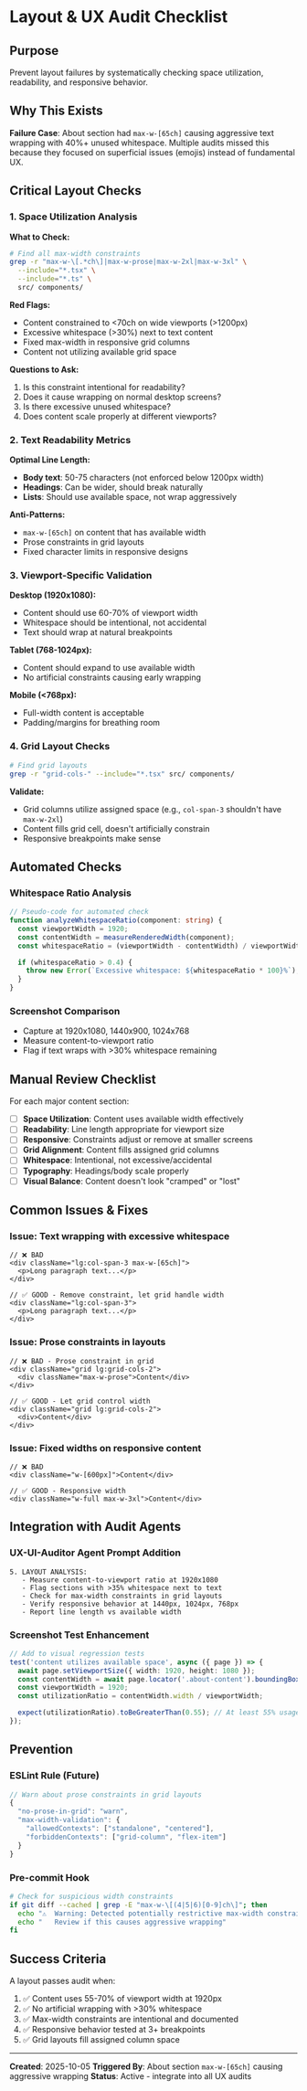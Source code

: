 # Layout & UX Audit Checklist

## Purpose
Prevent layout failures by systematically checking space utilization, readability, and responsive behavior.

## Why This Exists
**Failure Case**: About section had `max-w-[65ch]` causing aggressive text wrapping with 40%+ unused whitespace. Multiple audits missed this because they focused on superficial issues (emojis) instead of fundamental UX.

## Critical Layout Checks

### 1. Space Utilization Analysis

**What to Check:**
```bash
# Find all max-width constraints
grep -r "max-w-\[.*ch\]|max-w-prose|max-w-2xl|max-w-3xl" \
  --include="*.tsx" \
  --include="*.ts" \
  src/ components/
```

**Red Flags:**
- Content constrained to <70ch on wide viewports (>1200px)
- Excessive whitespace (>30%) next to text content
- Fixed max-width in responsive grid columns
- Content not utilizing available grid space

**Questions to Ask:**
1. Is this constraint intentional for readability?
2. Does it cause wrapping on normal desktop screens?
3. Is there excessive unused whitespace?
4. Does content scale properly at different viewports?

### 2. Text Readability Metrics

**Optimal Line Length:**
- **Body text**: 50-75 characters (not enforced below 1200px width)
- **Headings**: Can be wider, should break naturally
- **Lists**: Should use available space, not wrap aggressively

**Anti-Patterns:**
- `max-w-[65ch]` on content that has available width
- Prose constraints in grid layouts
- Fixed character limits in responsive designs

### 3. Viewport-Specific Validation

**Desktop (1920x1080):**
- Content should use 60-70% of viewport width
- Whitespace should be intentional, not accidental
- Text should wrap at natural breakpoints

**Tablet (768-1024px):**
- Content should expand to use available width
- No artificial constraints causing early wrapping

**Mobile (<768px):**
- Full-width content is acceptable
- Padding/margins for breathing room

### 4. Grid Layout Checks

```bash
# Find grid layouts
grep -r "grid-cols-" --include="*.tsx" src/ components/
```

**Validate:**
- Grid columns utilize assigned space (e.g., `col-span-3` shouldn't have `max-w-2xl`)
- Content fills grid cell, doesn't artificially constrain
- Responsive breakpoints make sense

## Automated Checks

### Whitespace Ratio Analysis
```typescript
// Pseudo-code for automated check
function analyzeWhitespaceRatio(component: string) {
  const viewportWidth = 1920;
  const contentWidth = measureRenderedWidth(component);
  const whitespaceRatio = (viewportWidth - contentWidth) / viewportWidth;

  if (whitespaceRatio > 0.4) {
    throw new Error(`Excessive whitespace: ${whitespaceRatio * 100}%`);
  }
}
```

### Screenshot Comparison
- Capture at 1920x1080, 1440x900, 1024x768
- Measure content-to-viewport ratio
- Flag if text wraps with >30% whitespace remaining

## Manual Review Checklist

For each major content section:

- [ ] **Space Utilization**: Content uses available width effectively
- [ ] **Readability**: Line length appropriate for viewport size
- [ ] **Responsive**: Constraints adjust or remove at smaller screens
- [ ] **Grid Alignment**: Content fills assigned grid columns
- [ ] **Whitespace**: Intentional, not excessive/accidental
- [ ] **Typography**: Headings/body scale properly
- [ ] **Visual Balance**: Content doesn't look "cramped" or "lost"

## Common Issues & Fixes

### Issue: Text wrapping with excessive whitespace
```tsx
// ❌ BAD
<div className="lg:col-span-3 max-w-[65ch]">
  <p>Long paragraph text...</p>
</div>

// ✅ GOOD - Remove constraint, let grid handle width
<div className="lg:col-span-3">
  <p>Long paragraph text...</p>
</div>
```

### Issue: Prose constraints in layouts
```tsx
// ❌ BAD - Prose constraint in grid
<div className="grid lg:grid-cols-2">
  <div className="max-w-prose">Content</div>
</div>

// ✅ GOOD - Let grid control width
<div className="grid lg:grid-cols-2">
  <div>Content</div>
</div>
```

### Issue: Fixed widths on responsive content
```tsx
// ❌ BAD
<div className="w-[600px]">Content</div>

// ✅ GOOD - Responsive width
<div className="w-full max-w-3xl">Content</div>
```

## Integration with Audit Agents

### UX-UI-Auditor Agent Prompt Addition
```
5. LAYOUT ANALYSIS:
   - Measure content-to-viewport ratio at 1920x1080
   - Flag sections with >35% whitespace next to text
   - Check for max-width constraints in grid layouts
   - Verify responsive behavior at 1440px, 1024px, 768px
   - Report line length vs available width
```

### Screenshot Test Enhancement
```typescript
// Add to visual regression tests
test('content utilizes available space', async ({ page }) => {
  await page.setViewportSize({ width: 1920, height: 1080 });
  const contentWidth = await page.locator('.about-content').boundingBox();
  const viewportWidth = 1920;
  const utilizationRatio = contentWidth.width / viewportWidth;

  expect(utilizationRatio).toBeGreaterThan(0.55); // At least 55% usage
});
```

## Prevention

### ESLint Rule (Future)
```javascript
// Warn about prose constraints in grid layouts
{
  "no-prose-in-grid": "warn",
  "max-width-validation": {
    "allowedContexts": ["standalone", "centered"],
    "forbiddenContexts": ["grid-column", "flex-item"]
  }
}
```

### Pre-commit Hook
```bash
# Check for suspicious width constraints
if git diff --cached | grep -E "max-w-\[(4|5|6)[0-9]ch\]"; then
  echo "⚠️  Warning: Detected potentially restrictive max-width constraint"
  echo "   Review if this causes aggressive wrapping"
fi
```

## Success Criteria

A layout passes audit when:
1. ✅ Content uses 55-70% of viewport width at 1920px
2. ✅ No artificial wrapping with >30% whitespace
3. ✅ Max-width constraints are intentional and documented
4. ✅ Responsive behavior tested at 3+ breakpoints
5. ✅ Grid layouts fill assigned column space

---

**Created**: 2025-10-05
**Triggered By**: About section `max-w-[65ch]` causing aggressive wrapping
**Status**: Active - integrate into all UX audits
